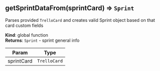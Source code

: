 <a name="getSprintDataFrom"></a>

## getSprintDataFrom(sprintCard) ⇒ <code>Sprint</code>
Parses provided `TrelloCard` and creates valid Sprint object based on that cardcustom fields

**Kind**: global function  
**Returns**: <code>Sprint</code> - sprint general info  

| Param | Type |
| --- | --- |
| sprintCard | <code>TrelloCard</code> | 


